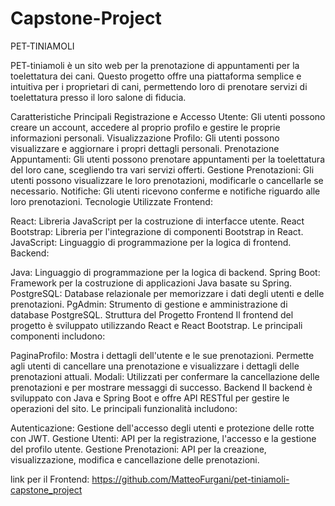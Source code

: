 # Capstone-Project
PET-TINIAMOLI


PET-tiniamoli è un sito web per la prenotazione di appuntamenti per la toelettatura dei cani. Questo progetto offre una piattaforma semplice e intuitiva per i proprietari di cani, permettendo loro di prenotare servizi di toelettatura presso il loro salone di fiducia.

Caratteristiche Principali
Registrazione e Accesso Utente: Gli utenti possono creare un account, accedere al proprio profilo e gestire le proprie informazioni personali.
Visualizzazione Profilo: Gli utenti possono visualizzare e aggiornare i propri dettagli personali.
Prenotazione Appuntamenti: Gli utenti possono prenotare appuntamenti per la toelettatura del loro cane, scegliendo tra vari servizi offerti.
Gestione Prenotazioni: Gli utenti possono visualizzare le loro prenotazioni, modificarle o cancellarle se necessario.
Notifiche: Gli utenti ricevono conferme e notifiche riguardo alle loro prenotazioni.
Tecnologie Utilizzate
Frontend:

React: Libreria JavaScript per la costruzione di interfacce utente.
React Bootstrap: Libreria per l'integrazione di componenti Bootstrap in React.
JavaScript: Linguaggio di programmazione per la logica di frontend.
Backend:

Java: Linguaggio di programmazione per la logica di backend.
Spring Boot: Framework per la costruzione di applicazioni Java basate su Spring.
PostgreSQL: Database relazionale per memorizzare i dati degli utenti e delle prenotazioni.
PgAdmin: Strumento di gestione e amministrazione di database PostgreSQL.
Struttura del Progetto
Frontend
Il frontend del progetto è sviluppato utilizzando React e React Bootstrap. Le principali componenti includono:

PaginaProfilo: Mostra i dettagli dell'utente e le sue prenotazioni. Permette agli utenti di cancellare una prenotazione e visualizzare i dettagli delle prenotazioni attuali.
Modali: Utilizzati per confermare la cancellazione delle prenotazioni e per mostrare messaggi di successo.
Backend
Il backend è sviluppato con Java e Spring Boot e offre API RESTful per gestire le operazioni del sito. Le principali funzionalità includono:

Autenticazione: Gestione dell'accesso degli utenti e protezione delle rotte con JWT.
Gestione Utenti: API per la registrazione, l'accesso e la gestione del profilo utente.
Gestione Prenotazioni: API per la creazione, visualizzazione, modifica e cancellazione delle prenotazioni.

link per il Frontend: https://github.com/MatteoFurgani/pet-tiniamoli-capstone_project
